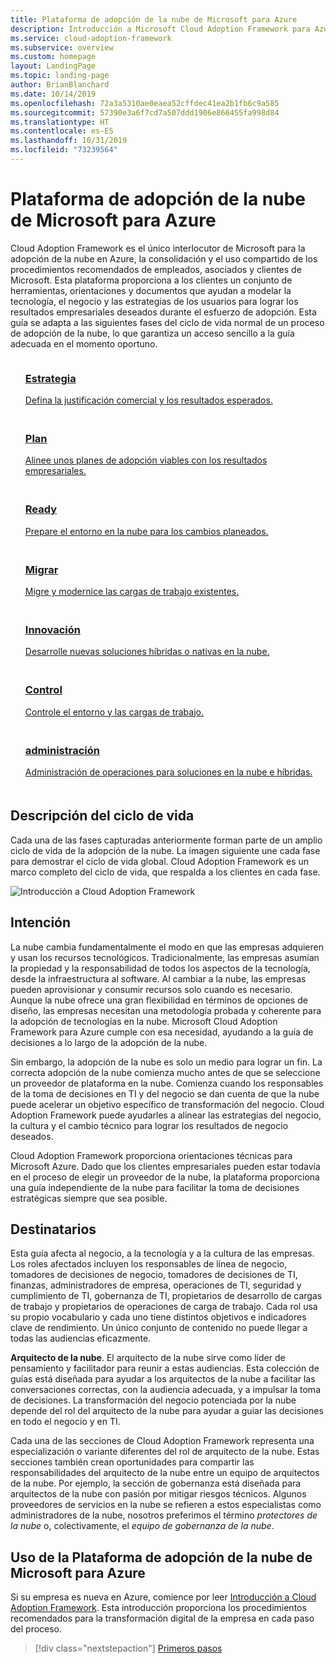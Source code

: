 ```yaml
---
title: Plataforma de adopción de la nube de Microsoft para Azure
description: Introducción a Microsoft Cloud Adoption Framework para Azure.
ms.service: cloud-adoption-framework
ms.subservice: overview
ms.custom: homepage
layout: LandingPage
ms.topic: landing-page
author: BrianBlanchard
ms.date: 10/14/2019
ms.openlocfilehash: 72a3a5310ae0eaea52cffdec41ea2b1fb6c9a585
ms.sourcegitcommit: 57390e3a6f7cd7a507ddd1906e866455fa998d84
ms.translationtype: HT
ms.contentlocale: es-ES
ms.lasthandoff: 10/31/2019
ms.locfileid: "73239564"
---
```

# <a name="microsoft-cloud-adoption-framework-for-azure"></a>Plataforma de adopción de la nube de Microsoft para Azure

Cloud Adoption Framework es el único interlocutor de Microsoft para la adopción de la nube en Azure, la consolidación y el uso compartido de los procedimientos recomendados de empleados, asociados y clientes de Microsoft. Esta plataforma proporciona a los clientes un conjunto de herramientas, orientaciones y documentos que ayudan a modelar la tecnología, el negocio y las estrategias de los usuarios para lograr los resultados empresariales deseados durante el esfuerzo de adopción. Esta guía se adapta a las siguientes fases del ciclo de vida normal de un proceso de adopción de la nube, lo que garantiza un acceso sencillo a la guía adecuada en el momento oportuno.

<!-- markdownlint-disable MD033 -->

<ul class="panelContent cardsF">
    <li style="display: flex; flex-direction: column;">
        <a href="./strategy/index.md">
            <div class="cardSize">
                <div class="cardPadding" style="padding-bottom:10px;">
                    <div class="card" style="padding-bottom:10px;">
                        <div class="cardImageOuter">
                            <div class="cardImage">
                                <img alt="" src="./_images/caf-strategy.png" data-linktype="external">
                            </div>
                        </div>
                        <div class="cardText" style="padding-left:0px;">
                            <h3>Estrategia</h3>
Defina la justificación comercial y los resultados esperados.
                        </div>
                    </div>
                </div>
            </div>
        </a>
    </li>
    <li style="display: flex; flex-direction: column;">
        <a href="./plan/index.md">
            <div class="cardSize">
                <div class="cardPadding" style="padding-bottom:10px;">
                    <div class="card" style="padding-bottom:10px;">
                        <div class="cardImageOuter">
                            <div class="cardImage">
                                <img alt="" src="./_images/caf-plan.png" data-linktype="external">
                            </div>
                        </div>
                        <div class="cardText" style="padding-left:0px;">
                            <h3>Plan</h3>
Alinee unos planes de adopción viables con los resultados empresariales.
                        </div>
                    </div>
                </div>
            </div>
        </a>
    </li>
    <li style="display: flex; flex-direction: column;">
        <a href="./ready/index.md">
            <div class="cardSize">
                <div class="cardPadding" style="padding-bottom:10px;">
                    <div class="card" style="padding-bottom:10px;">
                        <div class="cardImageOuter">
                            <div class="cardImage">
                                <img alt="" src="./_images/caf-ready.png" data-linktype="external">
                            </div>
                        </div>
                        <div class="cardText" style="padding-left:0px;">
                            <h3>Ready</h3>
Prepare el entorno en la nube para los cambios planeados.
                        </div>
                    </div>
                </div>
            </div>
        </a>
    </li>
    <li style="display: flex; flex-direction: column;">
        <a href="./migrate/index.md">
            <div class="cardSize">
                <div class="cardPadding" style="padding-bottom:10px;">
                    <div class="card" style="padding-bottom:10px;">
                        <div class="cardImageOuter">
                            <div class="cardImage">
                                <img alt="" src="./_images/caf-migrate.png" data-linktype="external">
                            </div>
                        </div>
                        <div class="cardText" style="padding-left:0px;">
                            <h3>Migrar</h3>
Migre y modernice las cargas de trabajo existentes.
                        </div>
                    </div>
                </div>
            </div>
        </a>
    </li>
    <li style="display: flex; flex-direction: column;">
        <a href="./innovate/index.md">
            <div class="cardSize">
                <div class="cardPadding" style="padding-bottom:10px;">
                    <div class="card" style="padding-bottom:10px;">
                        <div class="cardImageOuter">
                            <div class="cardImage">
                                <img alt="" src="./_images/caf-adopt.png" data-linktype="external">
                            </div>
                        </div>
                        <div class="cardText" style="padding-left:0px;">
                            <h3>Innovación</h3>
Desarrolle nuevas soluciones híbridas o nativas en la nube.
                        </div>
                    </div>
                </div>
            </div>
        </a>
    </li>
    <li style="display: flex; flex-direction: column;">
        <a href="./govern/index.md">
            <div class="cardSize">
                <div class="cardPadding" style="padding-bottom:10px;">
                    <div class="card" style="padding-bottom:10px;">
                        <div class="cardImageOuter">
                            <div class="cardImage">
                                <img alt="" src="./_images/caf-govern.png" data-linktype="external">
                            </div>
                        </div>
                        <div class="cardText" style="padding-left:0px;">
                            <h3>Control</h3>
Controle el entorno y las cargas de trabajo.
                        </div>
                    </div>
                </div>
            </div>
        </a>
    </li>
    <li style="display: flex; flex-direction: column;">
        <a href="./manage/index.md">
            <div class="cardSize">
                <div class="cardPadding" style="padding-bottom:10px;">
                    <div class="card" style="padding-bottom:10px;">
                        <div class="cardImageOuter">
                            <div class="cardImage">
                                <img alt="" src="./_images/caf-manage.png" data-linktype="external">
                            </div>
                        </div>
                        <div class="cardText" style="padding-left:0px;">
                            <h3>administración</h3>
Administración de operaciones para soluciones en la nube e híbridas.
                        </div>
                    </div>
                </div>
            </div>
        </a>
    </li>
</ul>

## <a name="understanding-the-lifecycle"></a>Descripción del ciclo de vida

Cada una de las fases capturadas anteriormente forman parte de un amplio ciclo de vida de la adopción de la nube. La imagen siguiente une cada fase para demostrar el ciclo de vida global. Cloud Adoption Framework es un marco completo del ciclo de vida, que respalda a los clientes en cada fase.

![Introducción a Cloud Adoption Framework](./_images/caf-overview.png)

## <a name="intent"></a>Intención

La nube cambia fundamentalmente el modo en que las empresas adquieren y usan los recursos tecnológicos. Tradicionalmente, las empresas asumían la propiedad y la responsabilidad de todos los aspectos de la tecnología, desde la infraestructura al software. Al cambiar a la nube, las empresas pueden aprovisionar y consumir recursos solo cuando es necesario. Aunque la nube ofrece una gran flexibilidad en términos de opciones de diseño, las empresas necesitan una metodología probada y coherente para la adopción de tecnologías en la nube. Microsoft Cloud Adoption Framework para Azure cumple con esa necesidad, ayudando a la guía de decisiones a lo largo de la adopción de la nube.

Sin embargo, la adopción de la nube es solo un medio para lograr un fin. La correcta adopción de la nube comienza mucho antes de que se seleccione un proveedor de plataforma en la nube. Comienza cuando los responsables de la toma de decisiones en TI y del negocio se dan cuenta de que la nube puede acelerar un objetivo específico de transformación del negocio. Cloud Adoption Framework puede ayudarles a alinear las estrategias del negocio, la cultura y el cambio técnico para lograr los resultados de negocio deseados.

Cloud Adoption Framework proporciona orientaciones técnicas para Microsoft Azure. Dado que los clientes empresariales pueden estar todavía en el proceso de elegir un proveedor de la nube, la plataforma proporciona una guía independiente de la nube para facilitar la toma de decisiones estratégicas siempre que sea posible.

## <a name="intended-audience"></a>Destinatarios

Esta guía afecta al negocio, a la tecnología y a la cultura de las empresas. Los roles afectados incluyen los responsables de línea de negocio, tomadores de decisiones de negocio, tomadores de decisiones de TI, finanzas, administradores de empresa, operaciones de TI, seguridad y cumplimiento de TI, gobernanza de TI, propietarios de desarrollo de cargas de trabajo y propietarios de operaciones de carga de trabajo. Cada rol usa su propio vocabulario y cada uno tiene distintos objetivos e indicadores clave de rendimiento. Un único conjunto de contenido no puede llegar a todas las audiencias eficazmente.

**Arquitecto de la nube**. El arquitecto de la nube sirve como líder de pensamiento y facilitador para reunir a estas audiencias. Esta colección de guías está diseñada para ayudar a los arquitectos de la nube a facilitar las conversaciones correctas, con la audiencia adecuada, y a impulsar la toma de decisiones. La transformación del negocio potenciada por la nube depende del rol del arquitecto de la nube para ayudar a guiar las decisiones en todo el negocio y en TI.

Cada una de las secciones de Cloud Adoption Framework representa una especialización o variante diferentes del rol de arquitecto de la nube. Estas secciones también crean oportunidades para compartir las responsabilidades del arquitecto de la nube entre un equipo de arquitectos de la nube. Por ejemplo, la sección de gobernanza está diseñada para arquitectos de la nube con pasión por mitigar riesgos técnicos. Algunos proveedores de servicios en la nube se refieren a estos especialistas como administradores de la nube, nosotros preferimos el término _protectores de la nube_ o, colectivamente, el _equipo de gobernanza de la nube_.

## <a name="how-to-use-the-microsoft-cloud-adoption-framework-for-azure"></a>Uso de la Plataforma de adopción de la nube de Microsoft para Azure

Si su empresa es nueva en Azure, comience por leer [Introducción a Cloud Adoption Framework](./getting-started/migrate.md). Esta introducción proporciona los procedimientos recomendados para la transformación digital de la empresa en cada paso del proceso.

> [!div class="nextstepaction"]
> [Primeros pasos](./getting-started/migrate.md)
